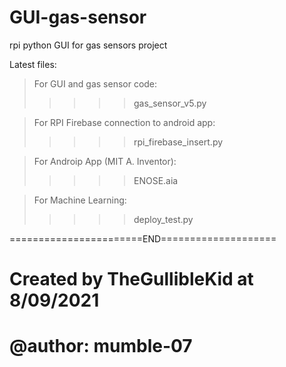 # GUI-gas-sensor
rpi python GUI for gas sensors project

Latest files: 

> For GUI and gas sensor code: 
>>>>> gas_sensor_v5.py

> For RPI Firebase connection to android app: 
>>>>> rpi_firebase_insert.py

> For Androip App (MIT A. Inventor): 
>>>>> ENOSE.aia

> For Machine Learning: 
>>>>> deploy_test.py

=======================END====================

# Created by TheGullibleKid at 8/09/2021
# @author: mumble-07
